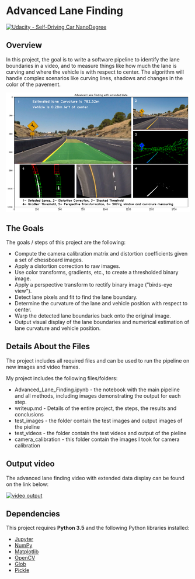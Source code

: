 # Advanced Lane Finding

[![Udacity - Self-Driving Car NanoDegree](https://s3.amazonaws.com/udacity-sdc/github/shield-carnd.svg)](http://www.udacity.com/drive)

Overview
---
In this project, the goal is to write a software pipeline to identify the lane boundaries in a video, and to measure things like how much the lane is curving and where the vehicle is with respect to center. The algorithm will handle complex scenarios like curving lines, shadows and changes in the color of the pavement.

![]( https://github.com/shmulik-willinger/advanced_lane_finding/blob/master/readme_img/mapped_lane.png?raw=true)

The Goals
---
The goals / steps of this project are the following:

* Compute the camera calibration matrix and distortion coefficients given a set of chessboard images.
* Apply a distortion correction to raw images.
* Use color transforms, gradients, etc., to create a thresholded binary image.
* Apply a perspective transform to rectify binary image ("birds-eye view").
* Detect lane pixels and fit to find the lane boundary.
* Determine the curvature of the lane and vehicle position with respect to center.
* Warp the detected lane boundaries back onto the original image.
* Output visual display of the lane boundaries and numerical estimation of lane curvature and vehicle position.


## Details About the Files

The project includes all required files and can be used to run the pipeline on new images and video frames.

My project includes the following files/folders:
* Advanced_Lane_Finding.ipynb - the notebook with the main pipeline and all methods, including images demonstrating the output for each step.
* writeup.md - Details of the entire project, the steps, the results and conclusions
* test_images - the folder contain the test images and output images of the pieline
* test_videos - the folder contain the test videos and output of the pieline
* camera_calibration - this folder contain the images I took for camera calibration

## Output video

The advanced lane finding video with extended data display can be found on the link below:

[![video output](https://github.com/shmulik-willinger/advanced_lane_finding/blob/master/readme_img/project_video_extended.gif)](http://www.youtube.com/watch?v=k4Y-3ckoSmU)


## Dependencies
This project requires **Python 3.5** and the following Python libraries installed:

- [Jupyter](http://jupyter.org/)
- [NumPy](http://www.numpy.org/)
- [Matplotlib](https://matplotlib.org/)
- [OpenCV](https://pypi.python.org/pypi/opencv-python#)
- [Glob](https://docs.python.org/3/library/glob.html)
- [Pickle](https://docs.python.org/3/library/pickle.html)
